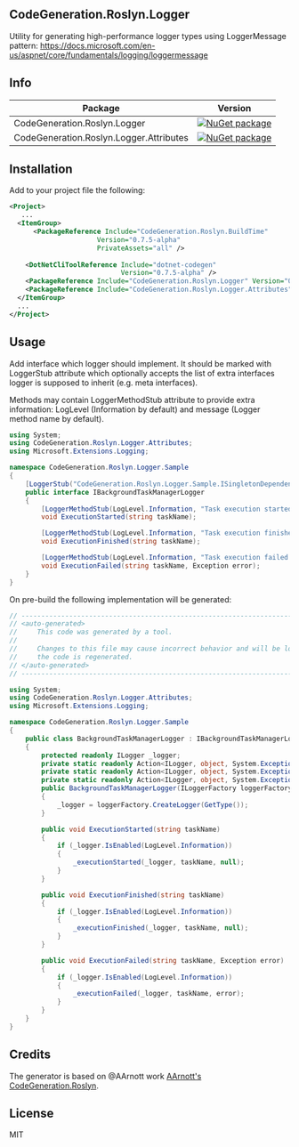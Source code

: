 ## CodeGeneration.Roslyn.Logger
Utility for generating high-performance logger types using LoggerMessage pattern: https://docs.microsoft.com/en-us/aspnet/core/fundamentals/logging/loggermessage


## Info

Package | Version 
------- | ------- 
CodeGeneration.Roslyn.Logger | [![NuGet package](https://img.shields.io/nuget/v/CodeGeneration.Roslyn.Logger.svg)][GeneratorNuPkg]
CodeGeneration.Roslyn.Logger.Attributes | [![NuGet package](https://img.shields.io/nuget/v/CodeGeneration.Roslyn.Logger.Attributes.svg)][AttributesNuPkg]

[GeneratorNuPkg]: https://nuget.org/packages/CodeGeneration.Roslyn.Logger
[AttributesNuPkg]: https://nuget.org/packages/CodeGeneration.Roslyn.Logger.Attributes

## Installation

Add to your project file the following:

```xml
<Project>
   ...    
  <ItemGroup>
      <PackageReference Include="CodeGeneration.Roslyn.BuildTime"
                      Version="0.7.5-alpha"
                      PrivateAssets="all" />
    
    <DotNetCliToolReference Include="dotnet-codegen" 
                            Version="0.7.5-alpha" />
    <PackageReference Include="CodeGeneration.Roslyn.Logger" Version="0.1.0-alpha" PrivateAssets="all"/>
    <PackageReference Include="CodeGeneration.Roslyn.Logger.Attributes" Version="0.1.0-alpha" PrivateAssets="all"/>
  </ItemGroup>
  ...  
</Project>
```

## Usage

Add interface which logger should implement. It should be marked with LoggerStub attribute which optionally accepts the list of extra interfaces logger is supposed to inherit (e.g. meta interfaces).

Methods may contain LoggerMethodStub attribute to provide extra information: LogLevel (Information by default) and message (Logger method name by default).

```cs
using System;
using CodeGeneration.Roslyn.Logger.Attributes;
using Microsoft.Extensions.Logging;

namespace CodeGeneration.Roslyn.Logger.Sample
{
	[LoggerStub("CodeGeneration.Roslyn.Logger.Sample.ISingletonDependency", "CodeGeneration.Roslyn.Logger.Sample.ILoggerImplementation")]
	public interface IBackgroundTaskManagerLogger
	{
		[LoggerMethodStub(LogLevel.Information, "Task execution started.")]
		void ExecutionStarted(string taskName);

		[LoggerMethodStub(LogLevel.Information, "Task execution finished.")]
		void ExecutionFinished(string taskName);

		[LoggerMethodStub(LogLevel.Information, "Task execution failed.")]
		void ExecutionFailed(string taskName, Exception error);
	}
}
```

On pre-build the following implementation will be generated:

```cs
// ------------------------------------------------------------------------------
// <auto-generated>
//     This code was generated by a tool.
//
//     Changes to this file may cause incorrect behavior and will be lost if
//     the code is regenerated.
// </auto-generated>
// ------------------------------------------------------------------------------

using System;
using CodeGeneration.Roslyn.Logger.Attributes;
using Microsoft.Extensions.Logging;

namespace CodeGeneration.Roslyn.Logger.Sample
{
    public class BackgroundTaskManagerLogger : IBackgroundTaskManagerLogger, CodeGeneration.Roslyn.Logger.Sample.ISingletonDependency, CodeGeneration.Roslyn.Logger.Sample.ILoggerImplementation
    {
        protected readonly ILogger _logger;
        private static readonly Action<ILogger, object, System.Exception> _executionStarted = LoggerMessage.Define<object>(LogLevel.Information, new EventId(1, nameof(ExecutionStarted)), @"Task execution started.. TaskName: ""{TaskName}""");
        private static readonly Action<ILogger, object, System.Exception> _executionFinished = LoggerMessage.Define<object>(LogLevel.Information, new EventId(2, nameof(ExecutionFinished)), @"Task execution finished.. TaskName: ""{TaskName}""");
        private static readonly Action<ILogger, object, System.Exception> _executionFailed = LoggerMessage.Define<object>(LogLevel.Information, new EventId(3, nameof(ExecutionFailed)), @"Task execution failed.. TaskName: ""{TaskName}""");
        public BackgroundTaskManagerLogger(ILoggerFactory loggerFactory)
        {
            _logger = loggerFactory.CreateLogger(GetType());
        }

        public void ExecutionStarted(string taskName)
        {
            if (_logger.IsEnabled(LogLevel.Information))
            {
                _executionStarted(_logger, taskName, null);
            }
        }

        public void ExecutionFinished(string taskName)
        {
            if (_logger.IsEnabled(LogLevel.Information))
            {
                _executionFinished(_logger, taskName, null);
            }
        }

        public void ExecutionFailed(string taskName, Exception error)
        {
            if (_logger.IsEnabled(LogLevel.Information))
            {
                _executionFailed(_logger, taskName, error);
            }
        }
    }
}
```

## Credits

The generator is based on @AArnott work [AArnott's CodeGeneration.Roslyn](https://github.com/AArnott/CodeGeneration.Roslyn).

## License

MIT
